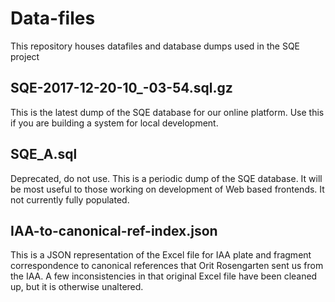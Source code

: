 # Data-files
This repository houses datafiles and database dumps used in the SQE project

## SQE-2017-12-20-10_-03-54.sql.gz
This is the latest dump of the SQE database for our online platform.  Use this if you are building a system for local development.

## SQE_A.sql
Deprecated, do not use.
This is a periodic dump of the SQE database.  It will be most useful to those working on development of Web based frontends.  It not currently fully populated.

## IAA-to-canonical-ref-index.json
This is a JSON representation of the Excel file for IAA plate and fragment correspondence to canonical references that Orit Rosengarten sent us from the IAA.  A few inconsistencies in that original Excel file have been cleaned up, but it is otherwise unaltered.
